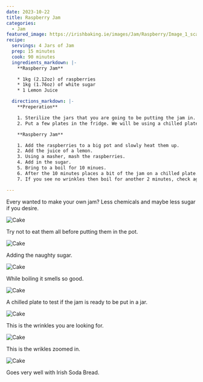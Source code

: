```yaml
---
date: 2023-10-22
title: Raspberry Jam
categories:
  - Jam
featured_image: https://irishbaking.ie/images/Jam/Raspberry/Image_1_scaled.jpg
recipe:
  servings: 4 Jars of Jam
  prep: 15 minutes
  cook: 90 minutes
  ingredients_markdown: |-
    **Raspberry Jam**

    * 1kg (2.12oz) of raspberries
    * 1kg (1.76oz) of white sugar
    * 1 Lemon Juice

  directions_markdown: |-
    **Preperation**

    1. Sterilize the jars that you are going to be putting the jam in.
    2. Put a few plates in the fridge. We will be using a chilled plate to test if the jam is ready to be bottled.

    **Raspberry Jam**

    1. Add the raspberries to a big pot and slowly heat them up. 
    2. Add the juice of a lemon.
    3. Using a masher, mash the raspberries.
    4. Add in the sugar.
    5. Bring to a boil for 10 minues.
    6. After the 10 minutes places a bit of the jam on a chilled plate. Smudge it with your fingers. If it has wrinkles then the jam is done.
    7. If you see no wrinkles then boil for another 2 minutes, check again on the plate. Repeat untill you see wrinkles in the jam after smudging.

---
```

Every wanted to make your own jam? Less chemicals and maybe less sugar if you desire.

![Cake](https://irishbaking.ie/images/Jam/Raspberry/Image_2_scaled.jpg)

Try not to eat them all before putting them in the pot.

![Cake](https://irishbaking.ie/images/Jam/Raspberry/Image_3_scaled.jpg)

Adding the naughty sugar.

![Cake](https://irishbaking.ie/images/Jam/Raspberry/Image_4_scaled.jpg)

While boiling it smells so good.

![Cake](https://irishbaking.ie/images/Jam/Raspberry/Image_5_scaled.jpg)

A chilled plate to test if the jam is ready to be put in a jar.

![Cake](https://irishbaking.ie/images/Jam/Raspberry/Image_6_scaled.jpg)

This is the wrinkles you are looking for.

![Cake](https://irishbaking.ie/images/Jam/Raspberry/Image_7_scaled.jpg)

This is the wrikles zoomed in.

![Cake](https://irishbaking.ie/images/Jam/Raspberry/Image_8_scaled.jpg)

Goes very well with Irish Soda Bread.
